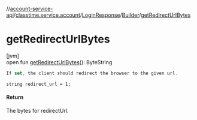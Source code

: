//[account-service-api](../../../../index.md)/[classtime.service.account](../../index.md)/[LoginResponse](../index.md)/[Builder](index.md)/[getRedirectUrlBytes](get-redirect-url-bytes.md)

# getRedirectUrlBytes

[jvm]\
open fun [getRedirectUrlBytes](get-redirect-url-bytes.md)(): ByteString

```kotlin
If set, the client should redirect the browser to the given url.

```
`string redirect_url = 1;`

#### Return

The bytes for redirectUrl.
